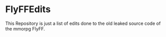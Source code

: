 # FlyFFEdits
This Repository is just a list of edits done to the old leaked source code of the mmorpg FlyFF. 
